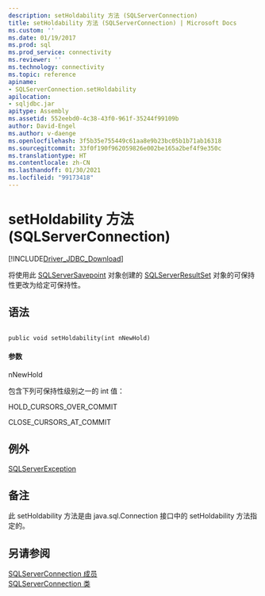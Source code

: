 ```yaml
---
description: setHoldability 方法 (SQLServerConnection)
title: setHoldability 方法 (SQLServerConnection) | Microsoft Docs
ms.custom: ''
ms.date: 01/19/2017
ms.prod: sql
ms.prod_service: connectivity
ms.reviewer: ''
ms.technology: connectivity
ms.topic: reference
apiname:
- SQLServerConnection.setHoldability
apilocation:
- sqljdbc.jar
apitype: Assembly
ms.assetid: 552eebd0-4c38-43f0-961f-35244f99109b
author: David-Engel
ms.author: v-daenge
ms.openlocfilehash: 3f5b35e755449c61aa8e9b23bc05b1b71ab16318
ms.sourcegitcommit: 33f0f190f962059826e002be165a2bef4f9e350c
ms.translationtype: HT
ms.contentlocale: zh-CN
ms.lasthandoff: 01/30/2021
ms.locfileid: "99173418"
---
```

# <a name="setholdability-method-sqlserverconnection"></a>setHoldability 方法 (SQLServerConnection)
[!INCLUDE[Driver_JDBC_Download](../../../includes/driver_jdbc_download.md)]

  将使用此 [SQLServerSavepoint](../../../connect/jdbc/reference/sqlserversavepoint-class.md) 对象创建的 [SQLServerResultSet](../../../connect/jdbc/reference/sqlserverresultset-class.md) 对象的可保持性更改为给定可保持性。  
  
## <a name="syntax"></a>语法  
  
```  
  
public void setHoldability(int nNewHold)  
```  
  
#### <a name="parameters"></a>参数  
 nNewHold  
  
 包含下列可保持性级别之一的 int 值：  
  
 HOLD_CURSORS_OVER_COMMIT  
  
 CLOSE_CURSORS_AT_COMMIT  
  
## <a name="exceptions"></a>例外  
 [SQLServerException](../../../connect/jdbc/reference/sqlserverexception-class.md)  
  
## <a name="remarks"></a>备注  
 此 setHoldability 方法是由 java.sql.Connection 接口中的 setHoldability 方法指定的。  
  
## <a name="see-also"></a>另请参阅  
 [SQLServerConnection 成员](../../../connect/jdbc/reference/sqlserverconnection-members.md)   
 [SQLServerConnection 类](../../../connect/jdbc/reference/sqlserverconnection-class.md)  
  
  
